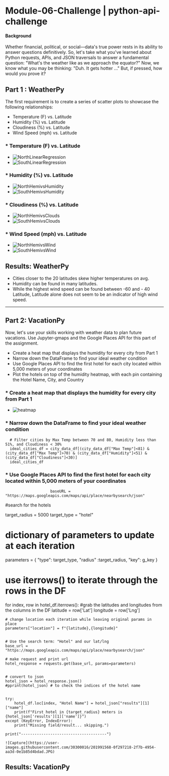 # Module-06-Challenge | python-api-challenge

#### Background
Whether financial, political, or social—data's true power rests in its ability to answer questions definitively. So, let's take what you've learned about Python requests, APIs, and JSON traversals to answer a fundamental question: "What's the weather like as we approach the equator?"
Now, we know what you may be thinking: "Duh. It gets hotter ..."
But, if pressed, how would you prove it?



## Part 1 : WeatherPy

The first requirement is to create a series of scatter plots to showcase the following relationships:
* Temperature (F) vs. Latitude
* Humidity (%) vs. Latitude
* Cloudiness (%) vs. Latitude
* Wind Speed (mph) vs. Latitude

### * Temperature (F) vs. Latitude

* ![NorthLinearRegression](https://user-images.githubusercontent.com/30300016/201977058-a0bd1746-700d-4545-a5c9-cad4fc812909.JPG)
* ![SouthLinearRegression](https://user-images.githubusercontent.com/30300016/201977070-6d13a251-cdbc-4f6a-a3cd-e2f0212c25cf.JPG)

### * Humidity (%) vs. Latitude

* ![NorthHemivsHumidity](https://user-images.githubusercontent.com/30300016/201981591-457a0bb6-cbea-4451-bae9-8204e6592c2f.JPG)
* ![SouthHemivsHumidity](https://user-images.githubusercontent.com/30300016/201981677-34e95385-393e-42df-a7ff-54eedf949c22.JPG)


### * Cloudiness (%) vs. Latitude

* ![NorthHemivsClouds](https://user-images.githubusercontent.com/30300016/201981841-1fa8e2fd-e884-4e72-9341-ebfdb69ac13c.JPG)
* ![SouthHemivsClouds](https://user-images.githubusercontent.com/30300016/201981860-bd4a1f38-d228-4a14-8b3d-07166de24656.JPG)

### * Wind Speed (mph) vs. Latitude

* ![NorthHemivsWind](https://user-images.githubusercontent.com/30300016/201981985-1dcbf551-f1b2-4000-a695-c2142540fa01.JPG)
* ![SouthHemivsWind](https://user-images.githubusercontent.com/30300016/201981957-b7af0909-9a88-412d-91b9-e28883e56512.JPG)


## Results: WeatherPy

* Cities closer to the 20 latitudes skew higher temperatures on avg.
* Humidity can be found in many latitudes.
* While the highest wind speed can be found between -60 and - 40 Latitude, Latitude alone does not seem to be an indicator of high wind speed.

---------------------------------------------------------------------------------

## Part 2: VacationPy
Now, let's use your skills working with weather data to plan future vacations. Use Jupyter-gmaps and the Google Places API for this part of the assignment.
* Create a heat map that displays the humidity for every city from Part 1
* Narrow down the DataFrame to find your ideal weather condition
* Use Google Places API to find the first hotel for each city located within 5,000 meters of your coordinates
* Plot the hotels on top of the humidity heatmap, with each pin containing the Hotel Name, City, and Country


### * Create a heat map that displays the humidity for every city from Part 1
 * ![heatmap](https://user-images.githubusercontent.com/30300016/201990786-606066b8-ccfe-4652-a3d6-0dc5aff53a2a.png)


### * Narrow down the DataFrame to find your ideal weather condition
      # Filter cities by Max Temp between 70 and 80, Humidity less than 51%, and Cloudiness < 30%
      ideal_cities_df = city_data_df[(city_data_df["Max Temp"]<81) & (city_data_df["Max Temp"]>70) & (city_data_df["Humidity"]<51) & (city_data_df["Cloudiness"]<30)]
      ideal_cities_df
      
      
### * Use Google Places API to find the first hotel for each city located within 5,000 meters of your coordinates
                        baseURL = "https://maps.googleapis.com/maps/api/place/nearbysearch/json"

#search for the hotels

target_radius = 5000
target_type = "hotel"


# dictionary of parameters to update at each iteration 
parameters = {
    "type": target_type,
    "radius" :target_radius,
    "key": g_key
}

# use iterrows() to iterate through the rows in the DF
for index, row in hotel_df.iterrows():
    #grab the latitudes and longitudes from the columns in the DF
    latitude = row['Lat']
    longitude = row['Lng']
    
    # change location each iteration while leaving original params in place
    parameters["location"] = f"{latitude},{longitude}"
    
    
    # Use the search term: "Hotel" and our lat/lng
    base_url = "https://maps.googleapis.com/maps/api/place/nearbysearch/json"

    # make request and print url
    hotel_response = requests.get(base_url, params=parameters)
  

    # convert to json
    hotel_json = hotel_response.json()
    #pprint(hotel_json) # to check the indices of the hotel name 
    
 
    try:
        hotel_df.loc[index, "Hotel Name"] = hotel_json["results"][1]["name"]
        print(f"First hotel in {target_radius} meters is {hotel_json['results'][1]['name']}")
    except (KeyError, IndexError):
        print("Missing field/result... skipping.")
    
    print("--------------------------------------")
    
    ![Capture](https://user-images.githubusercontent.com/30300016/201991568-0f297218-2f7b-4954-aa3d-0e1b85d4bdad.JPG)



## Results: VacationPy
